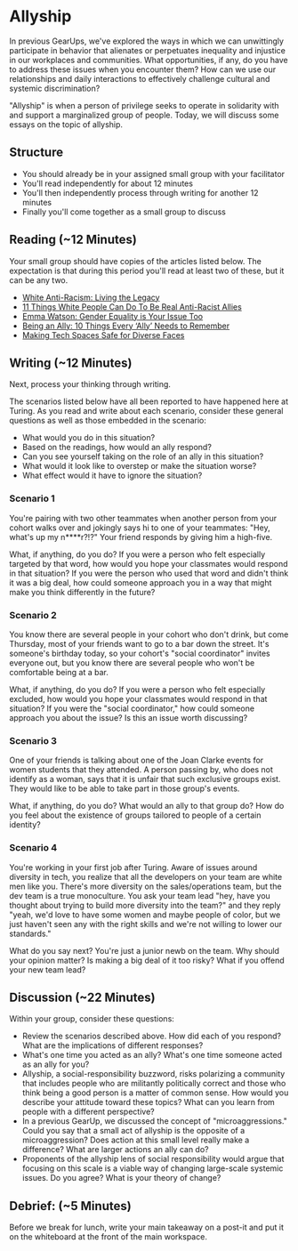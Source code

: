 # Allyship

In previous GearUps, we've explored the ways in which we can unwittingly participate in behavior that alienates or perpetuates inequality and injustice in our workplaces and communities. What opportunities, if any, do you have to address these issues when you encounter them? How can we use our relationships and daily interactions to effectively challenge cultural and systemic discrimination?

"Allyship" is when a person of privilege seeks to operate in solidarity with and support a marginalized group of people. Today, we will discuss some essays on the topic of allyship.

## Structure

* You should already be in your assigned small group with your facilitator
* You'll read independently for about 12 minutes
* You'll then independently process through writing for another 12 minutes
* Finally you'll come together as a small group to discuss

## Reading (~12 Minutes)

Your small group should have copies of the articles listed below. The expectation is that
during this period you'll read at least two of these, but it can be any two.

* [White Anti-Racism: Living the Legacy](http://www.tolerance.org/supplement/white-anti-racism-living-legacy)  
* [11 Things White People Can Do To Be Real Anti-Racist Allies](http://www.alternet.org/news-amp-politics/11-things-white-people-can-do-be-real-anti-racist-allies)  
* [Emma Watson: Gender Equality is Your Issue Too](http://www.unwomen.org/en/news/stories/2014/9/emma-watson-gender-equality-is-your-issue-too)  
* [Being an Ally: 10 Things Every ‘Ally’ Needs to Remember](http://everydayfeminism.com/2013/11/things-allies-need-to-know/)  
* [Making Tech Spaces Safe for Diverse Faces](https://modelviewculture.com/pieces/making-tech-spaces-safe-for-diverse-faces)

## Writing (~12 Minutes)

Next, process your thinking through writing.

The scenarios listed below have all been reported to have happened here at Turing. As you read and write about each scenario, consider these general questions as well as those embedded in the scenario:

* What would you do in this situation?
* Based on the readings, how would an ally respond?
* Can you see yourself taking on the role of an ally in this situation?
* What would it look like to overstep or make the situation worse?
* What effect would it have to ignore the situation?

### Scenario 1

You're pairing with two other teammates when another person from your cohort walks over and jokingly says hi to one of your teammates: "Hey, what's up my n****r?!?" Your friend responds by giving him a high-five.

What, if anything, do you do? If you were a person who felt especially targeted by that word, how would you hope your classmates would respond in that situation? If you were the person who used that word and didn't think it was a big deal, how could someone approach you in a way that might make you think differently in the future?  

### Scenario 2

You know there are several people in your cohort who don't drink, but come Thursday, most of your friends want to go to a bar down the street. It's someone's birthday today, so your cohort's "social coordinator" invites everyone out, but you know there are several people who won't be comfortable being at a bar.

What, if anything, do you do?  If you were a person who felt especially excluded, how would you hope your classmates would respond in that situation? If you were the "social coordinator," how could someone approach you about the issue? Is this an issue worth discussing?  

### Scenario 3

One of your friends is talking about one of the Joan Clarke events for women students that they attended. A person passing by, who does not identify as a woman, says that it is unfair that such exclusive groups exist. They would like to be able to take part in those group's events.

What, if anything, do you do? What would an ally to that group do? How do you feel about the existence of groups tailored to people of a certain identity?

### Scenario 4

You're working in your first job after Turing. Aware of issues around diversity in tech, you realize that all the developers on your team are white men like you. There's more diversity on the sales/operations team, but the dev team is a true monoculture. You ask your team lead "hey, have you thought about trying to build more diversity into the team?" and they reply "yeah, we'd love to have some women and maybe people of color, but we just haven't seen any with the right skills and we're not willing to lower our standards."

What do you say next? You're just a junior newb on the team. Why should your opinion matter? Is making a big deal of it too risky? What if you offend your new team lead?

## Discussion (~22 Minutes)

Within your group, consider these questions:

* Review the scenarios described above. How did each of you respond? What are the implications of different responses?
* What's one time you acted as an ally? What's one time someone acted as an ally for you?
* Allyship, a social-responsibility buzzword, risks polarizing a community that includes people who are militantly politically correct and those who think being a good person is a matter of common sense. How would you describe your attitude toward these topics? What can you learn from people with a different perspective?
* In a previous GearUp, we discussed the concept of "microaggressions." Could you say that a small act of allyship is the opposite of a microaggression? Does action at this small level really make a difference? What are larger actions an ally can do?
* Proponents of the allyship lens of social responsibility would argue that focusing on this scale is a viable way of changing large-scale systemic issues. Do you agree? What is your theory of change?

## Debrief: (~5 Minutes)

Before we break for lunch, write your main takeaway on a post-it and put it on the whiteboard at the front of the main workspace.
